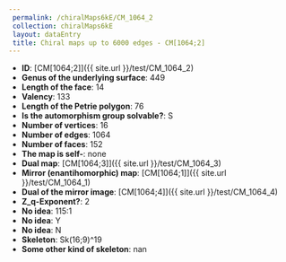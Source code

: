 ```yaml
--- 
 permalink: /chiralMaps6kE/CM_1064_2 
 collection: chiralMaps6kE
 layout: dataEntry
 title: Chiral maps up to 6000 edges - CM[1064;2]
---
```


- **ID**: [CM[1064;2]]({{ site.url }}/test/CM_1064_2)
- **Genus of the underlying surface**: 449
- **Length of the face**: 14
- **Valency**: 133
- **Length of the Petrie polygon**: 76
- **Is the automorphism group solvable?**: S
- **Number of vertices**: 16
- **Number of edges**: 1064
- **Number of faces**: 152
- **The map is self-**: none
- **Dual map**: [CM[1064;3]]({{ site.url }}/test/CM_1064_3)
- **Mirror (enantihomorphic) map**: [CM[1064;1]]({{ site.url }}/test/CM_1064_1)
- **Dual of the mirror image**: [CM[1064;4]]({{ site.url }}/test/CM_1064_4)
- **Z_q-Exponent?**: 2
- **No idea**:  115:1
- **No idea**: Y
- **No idea**: N
- **Skeleton**: Sk(16;9)^19
- **Some other kind of skeleton**: nan

